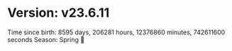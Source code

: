# Version: v23.6.11
Time since birth: 8595 days, 206281 hours, 12376860 minutes, 742611600 seconds
Season: Spring 🌸
